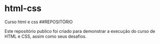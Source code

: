 # html-css
 Curso html e css
##REPOSITÓRIO

 Este repositório publico foi criado para demonstrar a execução do curso de HTML e CSS, assim como seus desafios.
 
